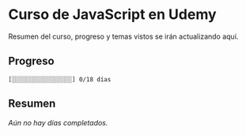 # Curso de JavaScript en Udemy

Resumen del curso, progreso y temas vistos se irán actualizando aquí.

## Progreso

```
[░░░░░░░░░░░░░░░░░] 0/18 días
```

## Resumen

*Aún no hay días completados.*
